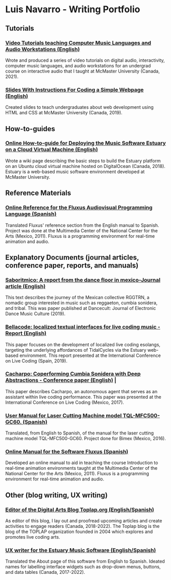 <link rel="stylesheet" type="text/css" media="all" href="style.css" />
<link rel="preconnect" href="https://fonts.googleapis.com">
<link rel="preconnect" href="https://fonts.gstatic.com" crossorigin>
<link href="https://fonts.googleapis.com/css2?family=Dosis:wght@300&display=swap" rel="stylesheet">
<base target="_blank">

# Luis Navarro -  Writing Portfolio

## Tutorials

### [Video Tutorials teaching Computer Music Languages and Audio Workstations (English)](https://www.macvideo.ca/playlist/details/1_1tgdqiqd)
Wrote and produced a series of video tutorials on digital audio, interactivity, computer music languages, and audio workstations for an undergrad course on interactive audio that I taught at McMaster University (Canada, 2021).

### [Slides With Instructions For Coding a Simple Webpage (English)](https://www.luisnavarrodelangel.net/teaching/docs/design-code/Tutorial-11.pdf)
Created slides to teach undergraduates about web development using HTML and CSS at McMaster University (Canada, 2019).

<!-- ### [Tutorial Development for a Course on Digital Audio (English)](https://www.luisnavarrodelangel.net/teaching/docs/2G03/digital-recording-techniques.pdf)
Designed and taught a series of tutorials on spatialization techniques, field recorders, digital audio workstations, and audio synthesis software at McMaster University (2017). -->

## How-to-guides

### [Online How-to-guide for Deploying the Music Software Estuary on a Cloud Virtual Machine (English)](https://github.com/dktr0/estuary/wiki/Deploying-Estuary-on-a-cloud-virtual-machine)              
Wrote a wiki page describing the basic steps to build the Estuary platform on an Ubuntu cloud virtual machine hosted on DigitalOcean (Canada, 2018). Estuary is a web-based music software environment developed at McMaster University.

## Reference Materials

### [Online Reference for the Fluxus Audiovisual Programming Language (Spanish)](https://sites.google.com/site/tallerdeaudio/herramientas/fluxus/lista-de-comandos-de-fluxus)              
Translated Fluxus' reference section from the English manual to Spanish. Project was done at the Multimedia Center of the National Center for the Arts (Mexico, 2011). Fluxus is a programming environment for real-time animation and audio.

## Explanatory Documents (journal articles, conference paper, reports, and manuals)

### [Saboritmico: A report from the dance floor in mexico-Journal article (English)](https://dj.dancecult.net/index.php/dancecult/article/view/1066/962)                                            
This text describes the journey of the Mexican collective RGGTRN, a nomadic group interested in music such as reggaeton, cumbia sonidera, and tribal. This was paper published at Dancecult: Journal of Electronic Dance Music Culture (2019).

### [Bellacode: localized textual interfaces for live coding music - Report (English)](https://zenodo.org/record/4091446#.YnmXKhzMLeQ)      
This paper focuses on the development of localized live coding esolangs, targeting the underlying affordances of TidalCycles via the Estuary web-based environment. This report presented at the International Conference on Live Coding (Spain, 2019).

### [Cacharpo: Coperforming Cumbia Sonidera with Deep Abstractions - Conference paper (English)](https://iclc.toplap.org/2017/cameraReady/Navarro_Cacharpo%20co-performing%20cumbia%20sonidera%20with%20deep%20abstraction_ICLC2017.pdf)                                                                                                             |
This paper describes Cacharpo, an autonomous agent that serves as an assistant within live coding performance. This paper was presented at the International Conference on Live Coding (Mexico, 2017).

### [User Manual for Laser Cutting Machine model TQL-MFC500-GC60. (Spanish)](https://www.luisnavarrodelangel.net/techWriter/docs/Manual%20operaciones%20-%20Corte%20Laser%20500.pdf)   
Translated, from English to Spanish, of the manual for the laser cutting machine model TQL-MFC500-GC60.
Project done for Bimex (Mexico, 2016).

### [Online Manual for the Software Fluxus (Spanish)](https://sites.google.com/site/tallerdeaudio/herramientas/fluxus)              
Developed an online manual to aid in teaching the course Introduction to real-time animation environments taught at the Multimedia Center of the National Center for the Arts (Mexico, 2011). Fluxus is a programming environment for real-time animation and audio.


## Other (blog writing, UX writing)

### [Editor of the Digital Arts Blog Toplap.org (English/Spanish)](https://toplap.org/)                
As editor of this blog, I lay out and proofread upcoming articles and create activities to engage readers (Canada, 2018-2022). The Toplap blog is the blog of the TOPLAP organization founded in 2004 which explores and promotes live coding arts.

### [UX writer for the Estuary Music Software (English/Spanish)](Estuary-about-English-Spanish.pdf)                
Translated the About page of this software from English to Spanish. Ideated names for labelling interface widgets such as drop-down menus, buttons, and data tables (Canada, 2017-2022).
